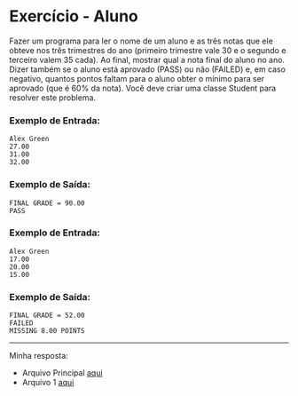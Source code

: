 # Exercício - Aluno

Fazer um programa para ler o nome de um aluno e as três notas que ele obteve nos três trimestres do ano (primeiro trimestre vale 30 e o segundo e terceiro valem 35 cada). Ao final, mostrar qual a nota final do aluno no
ano. Dizer também se o aluno está aprovado (PASS) ou não (FAILED) e, em caso negativo, quantos pontos faltam para o aluno obter o mínimo para ser aprovado (que é 60% da nota). Você deve criar uma classe Student para resolver este problema.

### Exemplo de Entrada:

```
Alex Green
27.00
31.00
32.00
```

### Exemplo de Saída:

```
FINAL GRADE = 90.00
PASS
```
### Exemplo de Entrada:

```
Alex Green
17.00
20.00
15.00
```

### Exemplo de Saída:

```
FINAL GRADE = 52.00
FAILED
MISSING 8.00 POINTS
```

---

Minha resposta:
- Arquivo Principal [aqui](https://github.com/JonathanBarr0s/Udemy-Java/blob/main/Se%C3%A7%C3%A3o%2008%20-%20Introdu%C3%A7%C3%A3o%20%C3%A0%20POO/03.%20Aluno/Aluno/src/application/Program.java)
- Arquivo 1 [aqui](https://github.com/JonathanBarr0s/Udemy-Java/blob/main/Se%C3%A7%C3%A3o%2008%20-%20Introdu%C3%A7%C3%A3o%20%C3%A0%20POO/03.%20Aluno/Aluno/src/entities/Student.java)


